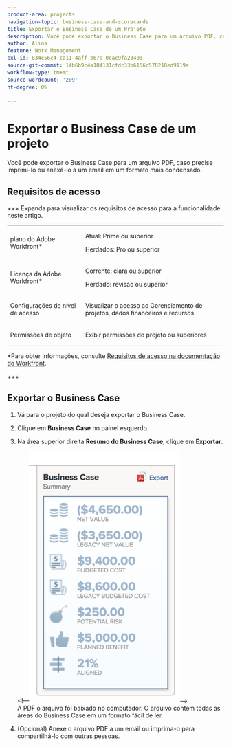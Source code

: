 ```yaml
---
product-area: projects
navigation-topic: business-case-and-scorecards
title: Exportar o Business Case de um Projeto
description: Você pode exportar o Business Case para um arquivo PDF, caso precise imprimi-lo ou anexá-lo a um email em um formato mais condensado.
author: Alina
feature: Work Management
exl-id: 834c56c4-ca11-4aff-b67e-0eac9fa23403
source-git-commit: 14b6b9c4a184131cfdc33b6156c578218ed9119a
workflow-type: tm+mt
source-wordcount: '209'
ht-degree: 0%

---
```


# Exportar o Business Case de um projeto

Você pode exportar o Business Case para um arquivo PDF, caso precise imprimi-lo ou anexá-lo a um email em um formato mais condensado.

## Requisitos de acesso

+++ Expanda para visualizar os requisitos de acesso para a funcionalidade neste artigo.

<table style="table-layout:auto"> 
 <col> 
 <col> 
 <tbody> 
  <tr> 
   <td role="rowheader"><p>plano do Adobe Workfront*</p></td> 
   <td> <p>Atual: Prime ou superior </p> <p>Herdados: Pro ou superior </p> </td> 
  </tr> 
  <tr> 
   <td role="rowheader"><p>Licença da Adobe Workfront*</p></td> 
   <td> 
   <p>Corrente: clara ou superior</p>
   <p>Herdado: revisão ou superior</p> </td> 
  </tr> 
  <tr> 
   <td role="rowheader">Configurações de nível de acesso</td> 
   <td> <p>Visualizar o acesso ao Gerenciamento de projetos, dados financeiros e recursos</p> </td> 
  </tr> 
  <tr> 
   <td role="rowheader">Permissões de objeto</td> 
   <td> <p>Exibir permissões do projeto ou superiores</p> </td> 
  </tr> 
 </tbody> 
</table>

*Para obter informações, consulte [Requisitos de acesso na documentação do Workfront](/help/quicksilver/administration-and-setup/add-users/access-levels-and-object-permissions/access-level-requirements-in-documentation.md).

+++

## Exportar o Business Case

1. Vá para o projeto do qual deseja exportar o Business Case.
1. Clique em **Business Case** no painel esquerdo.
1. Na área superior direita **Resumo do Business Case**, clique em **Exportar**.

   &lt;!—![Resumo de Business Case](assets/bc-summary--350x587.png)—>\
   A PDF   o arquivo foi baixado no computador. O arquivo contém todas as áreas do Business Case em um formato fácil de ler.

   <!--![BC_Summary_exported.png](assets/bc-summary-exported-350x160.png)-->

1. (Opcional) Anexe o arquivo PDF a um email ou imprima-o para compartilhá-lo com outras pessoas.
